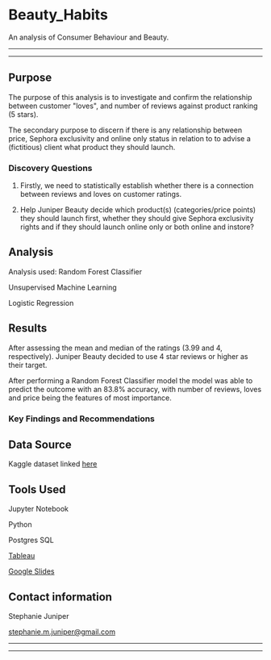 # Beauty_Habits
An analysis of Consumer Behaviour and Beauty.

---
---

## Purpose
The purpose of this analysis is to investigate and confirm the relationship between customer "loves", and number of reviews against product ranking (5 stars).

The secondary purpose to discern if there is any relationship between price, Sephora exclusivity and online only status in relation to to advise a (fictitious) client what product they should launch.

### Discovery Questions
1. Firstly, we need to statistically establish whether there is a connection between reviews and loves on customer ratings. 

2. Help Juniper Beauty decide which product(s) (categories/price points) they should launch first, whether they should give Sephora exclusivity rights and if they should launch online only or both online and instore?

## Analysis

Analysis used:
Random Forest Classifier

Unsupervised Machine Learning
 
Logistic Regression

## Results
After assessing the mean and median of the ratings (3.99 and 4, respectively). Juniper Beauty decided to use 4 star reviews or higher as their target.

After performing a Random Forest Classifier model the model was able to predict the outcome with an 83.8% accuracy,  with number of reviews, loves and price being the features of most importance. 

### Key Findings and Recommendations


## Data Source
Kaggle dataset linked <a href="https://www.kaggle.com/raghadalharbi/all-products-available-on-sephora-website">here</a>


## Tools Used
Jupyter Notebook

Python

Postgres SQL

<a href= "https://public.tableau.com/app/profile/stephanie.m.juniper/viz/Beauty_Habits/Dashboard?publish=yes">Tableau</a>

<a href="https://docs.google.com/presentation/d/1zr0W1Iv2qmGYfFx5AMV01Xqiyhh5T5i6xiDZygsXNxc/edit#slide=id.gf540ed207d_1_8">Google Slides</a>

## Contact information
Stephanie Juniper


stephanie.m.juniper@gmail.com


---
---